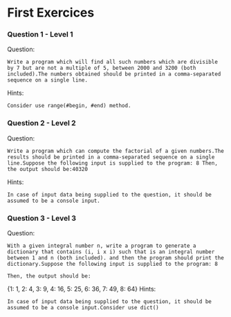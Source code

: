# First Exercices

### Question 1 - Level 1

Question:

    Write a program which will find all such numbers which are divisible by 7 but are not a multiple of 5, between 2000 and 3200 (both included).The numbers obtained should be printed in a comma-separated sequence on a single line.

Hints:

    Consider use range(#begin, #end) method.

### Question 2 - Level 2
Question:

    Write a program which can compute the factorial of a given numbers.The results should be printed in a comma-separated sequence on a single line.Suppose the following input is supplied to the program: 8 Then, the output should be:40320

Hints:

    In case of input data being supplied to the question, it should be assumed to be a console input.


### Question 3 - Level 3
Question:

    With a given integral number n, write a program to generate a dictionary that contains (i, i x i) such that is an integral number between 1 and n (both included). and then the program should print the dictionary.Suppose the following input is supplied to the program: 8

    Then, the output should be:

{1: 1, 2: 4, 3: 9, 4: 16, 5: 25, 6: 36, 7: 49, 8: 64}
Hints:

    In case of input data being supplied to the question, it should be assumed to be a console input.Consider use dict()

